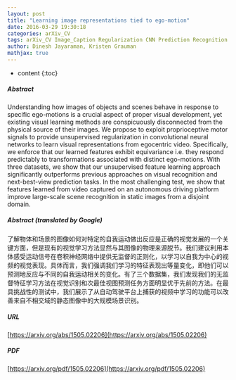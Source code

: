 ```yaml
---
layout: post
title: "Learning image representations tied to ego-motion"
date: 2016-03-29 19:30:18
categories: arXiv_CV
tags: arXiv_CV Image_Caption Regularization CNN Prediction Recognition
author: Dinesh Jayaraman, Kristen Grauman
mathjax: true
---
```


* content
{:toc}

##### Abstract
Understanding how images of objects and scenes behave in response to specific ego-motions is a crucial aspect of proper visual development, yet existing visual learning methods are conspicuously disconnected from the physical source of their images. We propose to exploit proprioceptive motor signals to provide unsupervised regularization in convolutional neural networks to learn visual representations from egocentric video. Specifically, we enforce that our learned features exhibit equivariance i.e. they respond predictably to transformations associated with distinct ego-motions. With three datasets, we show that our unsupervised feature learning approach significantly outperforms previous approaches on visual recognition and next-best-view prediction tasks. In the most challenging test, we show that features learned from video captured on an autonomous driving platform improve large-scale scene recognition in static images from a disjoint domain.

##### Abstract (translated by Google)
了解物体和场景的图像如何对特定的自我运动做出反应是正确的视觉发展的一个关键方面，但是现有的视觉学习方法显然与其图像的物理来源脱节。我们建议利用本体感受运动信号在卷积神经网络中提供无监督的正则化，以学习以自我为中心的视频的视觉表现。具体而言，我们强调我们学习的特征表现出等量变化，即他们可以预测地反应与不同的自我运动相关的变化。有了三个数据集，我们发现我们的无监督特征学习方法在视觉识别和次最佳视图预测任务方面明显优于先前的方法。在最具挑战性的测试中，我们展示了从自动驾驶平台上捕获的视频中学习的功能可以改善来自不相交域的静态图像中的大规模场景识别。

##### URL
[https://arxiv.org/abs/1505.02206](https://arxiv.org/abs/1505.02206)

##### PDF
[https://arxiv.org/pdf/1505.02206](https://arxiv.org/pdf/1505.02206)

